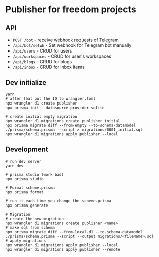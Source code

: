 # Publisher for freedom projects

## API

- `POST /bot` - receive webhook requests of Telegram
- `/api/bot/setwh` - Set webhook for Telegram bot manually
- `/api/users` - CRUD for users
- `/api/workspaces` - CRUD for user's workspaces
- `/api/blogs` - CRUD for blogs
- `/api/inbox` - CRUD for inbox items

## Dev initialize

```
yarn
# after that put the ID to wrangler.toml
npx wrangler d1 create publisher
npx prisma init --datasource-provider sqlite

# create initial empty migration
npx wrangler d1 migrations create publisher initial
npx prisma migrate diff --from-empty --to-schema-datamodel ./prisma/schema.prisma --script > migrations/0001_initial.sql
npx wrangler d1 migrations apply publisher --local
```

## Development

```
# run dev server
yarn dev

# prisma studio (work bad)
npx prisma studio

# Format scheme.prisma
npx prisma format

# run it each time you change the scheme.prisma
npx prisma generate

# Migration
# create the new migration
npx wrangler d1 migrations create publisher <name>
# make sql from schema
npx prisma migrate diff --from-local-d1 --to-schema-datamodel ./prisma/schema.prisma --script --output migrations/<fileName>.sql
# apply migrations
npx wrangler d1 migrations apply publisher --local
npx wrangler d1 migrations apply publisher --remote
```
